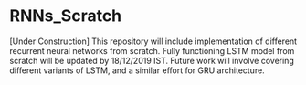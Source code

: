 # RNNs_Scratch
[Under Construction]
This repository will include implementation of different recurrent neural networks from scratch. 
Fully functioning LSTM model from scratch will be updated by 18/12/2019 IST.
Future work will involve covering different variants of LSTM, and a similar effort for GRU architecture.

